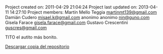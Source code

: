 Project created on: 2011-04-29 21:04:24
Project last updated on: 2013-04-11 14:27:10
Project members:
 Martín Mello Teggia <martinmt139@gmail.com>
 Damián Cudero <misael.k@gmail.com>
 anonimo anonimo <nin@guno.com>
 Gisela Farace <gisela.farace@gmail.com>
 Gustavo Crescentini <guscres@gmail.com>

TITO el autito más bonito.

[Descargar copia del repositorio](https://labi.fi.uba.ar/codigo/tito/archive/tip.zip)
